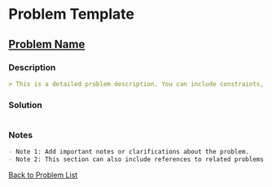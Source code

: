 # Problem Template

## [Problem Name](https://leetcode.com/problems/happy-number/)

### Description

```markdown
> This is a detailed problem description. You can include constraints, examples, and problem requirements here.
```

### Solution

```java

```

### Notes

```markdown
- Note 1: Add important notes or clarifications about the problem.
- Note 2: This section can also include references to related problems or concepts.
```

[Back to Problem List](#list-of-problems)
